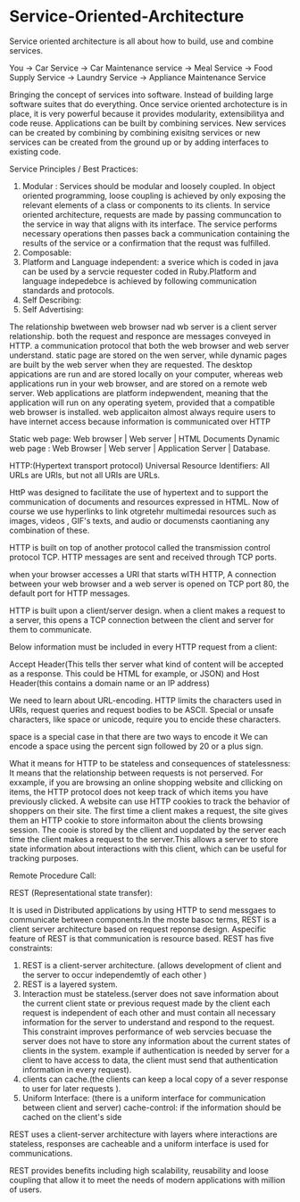 # Service-Oriented-Architecture

Service oriented architecture is all about how to build, use and combine services.

You -> Car Service -> Car Maintenance service
    -> Meal Service -> Food Supply Service
    -> Laundry Service -> Appliance Maintenance Service

Bringing the concept of services into software. Instead of building large software suites that do everything.
Once service oriented archotecture is in place, it is very powerful because it provides modularity, extensibilitya and code reuse. Applications can be built by combining services. New services can be created by combining by combining exisitng services or new services can be created from the ground up or by adding interfaces to existing code.

Service Principles / Best Practices:

1. Modular : Services should be modular and loosely coupled. In object oriented programming, loose coupling is achieved by only exposing the relevant elements of a class or components to its clients. In service oriented architecture, requests are made by passing communcation to the service in way that aligns with its interface. The service performs necessary operations then passes back a communication containing the results of the service or a confirmation that the requst was fulfilled.
2. Composable: 
3. Platform and Language independent: a sverice which is coded in java can be used by a servcie requester coded in Ruby.Platform and language indepedebce is achieved by following communication standards and protocols.
4. Self Describing:
5. Self Advertising:


The relationship bwetween web browser nad wb server is a client server relationship. both the request and responce are messages conveyed in HTTP. a communication protocol that both the web browser and web server understand.
static page are stored on the wen server, while dynamic pages are built by the web server when they are requested.
The desktop appications are run and are stored locally on your computer, whereas web applications run in your web browser, and are stored on a remote web server.
Web applications are platform indepwendent, meaning that the application will run on any operating syetem, provided that a compatible web browser is installed. web applicaiton almost always require users to have internet access because information is communicated over HTTP


Static web page: Web browser | Web server | HTML Documents
Dynamic web page : Web Browser | Web server | Application Server | Database.




HTTP:(Hypertext transport protocol)
Universal Resource Identifiers:
All URLs are URIs, but not all URIs are URLs.


HttP was designed to facilitate the use of hypertext and to support the communication of documents and resources expressed in HTML. Now of course we use hyperlinks to link otgretehr multimedai resources such as images, videos , GIF's texts, and audio or documensts caontianing any combination of these.


HTTP is built on top of another protocol called the transmission control protocol TCP. 
HTTP messages are sent and received through TCP ports. 

when your browser accesses a URI that starts wITH HTTP, A connection between your web browser and a web server is opened on TCP port 80, the default port for HTTP messages.

HTTP is built upon a client/server design. when a client makes a request to a server, this opens a TCP connection between the client and server for them to communicate.


Below information must be included in every HTTP request from a client:

Accept Header(This tells ther server what kind of content will be accepted as a response. This could  be HTML for example, or JSON) and Host Header(this contains a domain name or an IP address)

We need to learn about URL-encoding. HTTP limits the characters used in URIs, request queries and request bodies to be ASCII. Special or unsafe characters, like space or unicode, require you to encide these characters.

space is a special case in that there are two ways to encode it We can encode a space using the percent sign followed by 20 or a plus sign.


What it means for HTTP to be stateless and consequences of statelessness:
It means that the relationship between requests is not perserved. For exxample, if you are browsing an online shopping website and cllicking on items, the HTTP protocol does not keep track of which items you have previously clicked.
A website can use HTTP cookies to track the behavior of shoppers on their site. 
The first time a client makes a request, the site gives them an HTTP cookie to store informaiton about the clients browsing session. The cooie is stored by the cllient and uopdated by the server each time the client makes a request  to the server.This allows a server to store state information about interactions with this client, which can be useful for tracking purposes. 



Remote Procedure Call:


REST (Representational state transfer):

It is used in Distributed applications by using HTTP to send messgaes to communicate between components.In the moste basoc terms, REST is a client server architecture based on request reponse design. Aspecific feature of REST is that communication is resource based. REST has five constraints:
1. REST is a client-server architecture. (allows development of client and the server to occur independemtly of each other )
2. REST is a layered system.
3. Interaction must be stateless.(server does not save information about the current client state or previous request made by the client each request is independent of each other and must contain all  necessary information for the server to understand and respond to the request. This constraint improves performance of web servcies becuase the server does not have to store any information about the current states of clients in the system. example if authentication is needed by server for a client to have access to data, the client must send that authentication information in every request).
4. clients can cache.(the clients can keep a local copy of a sever response to user for later requests ).
5. Uniform Interface: (there is a uniform interface for communication between client and server)
cache-control: if the information should be cached on the client's side

REST uses a client-server architecture with layers where interactions are stateless, responses are cacheable and a uniform interface is used for communications.

REST provides benefits including high scalability, reusability and loose coupling that allow it to meet the needs of modern applications with million of users.























































